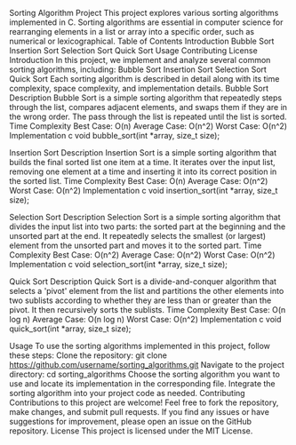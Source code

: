 Sorting Algorithm Project
This project explores various sorting algorithms implemented in C. Sorting algorithms are essential in computer science for rearranging elements in a list or array into a specific order, such as numerical or lexicographical.
Table of Contents
Introduction
Bubble Sort
Insertion Sort
Selection Sort
Quick Sort
Usage
Contributing
License
Introduction
In this project, we implement and analyze several common sorting algorithms, including:
Bubble Sort
Insertion Sort
Selection Sort
Quick Sort
Each sorting algorithm is described in detail along with its time complexity, space complexity, and implementation details.
Bubble Sort
Description
Bubble Sort is a simple sorting algorithm that repeatedly steps through the list, compares adjacent elements, and swaps them if they are in the wrong order. The pass through the list is repeated until the list is sorted.
Time Complexity
Best Case: O(n)
Average Case: O(n^2)
Worst Case: O(n^2)
Implementation
c
void bubble_sort(int *array, size_t size);

Insertion Sort
Description
Insertion Sort is a simple sorting algorithm that builds the final sorted list one item at a time. It iterates over the input list, removing one element at a time and inserting it into its correct position in the sorted list.
Time Complexity
Best Case: O(n)
Average Case: O(n^2)
Worst Case: O(n^2)
Implementation
c
void insertion_sort(int *array, size_t size);

Selection Sort
Description
Selection Sort is a simple sorting algorithm that divides the input list into two parts: the sorted part at the beginning and the unsorted part at the end. It repeatedly selects the smallest (or largest) element from the unsorted part and moves it to the sorted part.
Time Complexity
Best Case: O(n^2)
Average Case: O(n^2)
Worst Case: O(n^2)
Implementation
c
void selection_sort(int *array, size_t size);

Quick Sort
Description
Quick Sort is a divide-and-conquer algorithm that selects a 'pivot' element from the list and partitions the other elements into two sublists according to whether they are less than or greater than the pivot. It then recursively sorts the sublists.
Time Complexity
Best Case: O(n log n)
Average Case: O(n log n)
Worst Case: O(n^2)
Implementation
c
void quick_sort(int *array, size_t size);

Usage
To use the sorting algorithms implemented in this project, follow these steps:
Clone the repository: git clone https://github.com/username/sorting_algorithms.git
Navigate to the project directory: cd sorting_algorithms
Choose the sorting algorithm you want to use and locate its implementation in the corresponding file.
Integrate the sorting algorithm into your project code as needed.
Contributing
Contributions to this project are welcome! Feel free to fork the repository, make changes, and submit pull requests.
If you find any issues or have suggestions for improvement, please open an issue on the GitHub repository.
License
This project is licensed under the MIT License.



